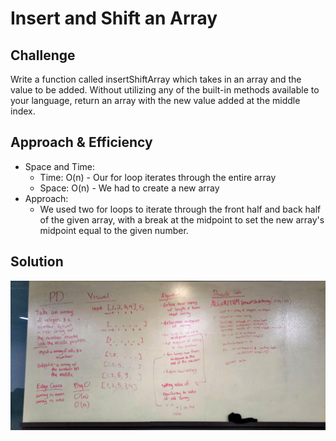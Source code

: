 # Insert and Shift an Array

## Challenge
Write a function called insertShiftArray which takes in an array and the value to be added. Without utilizing any of the built-in methods available to your language, return an array with the new value added at the middle index.

## Approach & Efficiency
- Space and Time:
	- Time: O(n) - Our for loop iterates through the entire array
	- Space: O(n) - We had to create a new array
- Approach:
	- We used two for loops to iterate through the front half and back half of the given array, with a break at the midpoint to set the new array's midpoint equal to the given number.

## Solution

![Whiteboard](../../Assets/whiteboard_02.JPG)
